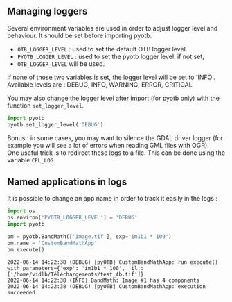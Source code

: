 ## Managing loggers

Several environment variables are used in order to adjust logger level and 
behaviour. It should be set before importing pyotb.  

- `OTB_LOGGER_LEVEL` : used to set the default OTB logger level.
- `PYOTB_LOGGER_LEVEL` : used to set the pyotb logger level. if not set, 
- `OTB_LOGGER_LEVEL` will be used.

If none of those two variables is set, the logger level will be set to 'INFO'.  
Available levels are : DEBUG, INFO, WARNING, ERROR, CRITICAL  

You may also change the logger level after import (for pyotb only) with the 
function `set_logger_level`.

```python
import pyotb
pyotb.set_logger_level('DEBUG')
```

Bonus : in some cases, you may want to silence the GDAL driver logger (for 
example you will see a lot of errors when reading GML files with OGR).  
One useful trick is to redirect these logs to a file. This can be done using 
the variable `CPL_LOG`.

## Named applications in logs

It is possible to change an app name in order to track it easily in the logs :  

```python
import os
os.environ['PYOTB_LOGGER_LEVEL'] = 'DEBUG'
import pyotb

bm = pyotb.BandMath(['image.tif'], exp='im1b1 * 100')
bm.name = 'CustomBandMathApp'
bm.execute()
```

```text
2022-06-14 14:22:38 (DEBUG) [pyOTB] CustomBandMathApp: run execute() with parameters={'exp': 'im1b1 * 100', 'il': ['/home/vidlb/Téléchargements/test_4b.tif']}
2022-06-14 14:22:38 (INFO) BandMath: Image #1 has 4 components
2022-06-14 14:22:38 (DEBUG) [pyOTB] CustomBandMathApp: execution succeeded
```
